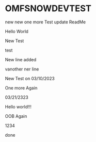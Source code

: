 # OMFSNOWDEVTEST 
new new
one more
Test update ReadMe

Hello World

New Test

test

New line added
   
   
   vanother ner line
   
   
   New Test on 03/10/2023
   
One more
Again

03/21/2323


Hello world!!!


OOB
 Again

1234

done
